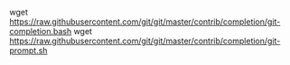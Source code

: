 
wget https://raw.githubusercontent.com/git/git/master/contrib/completion/git-completion.bash
wget https://raw.githubusercontent.com/git/git/master/contrib/completion/git-prompt.sh